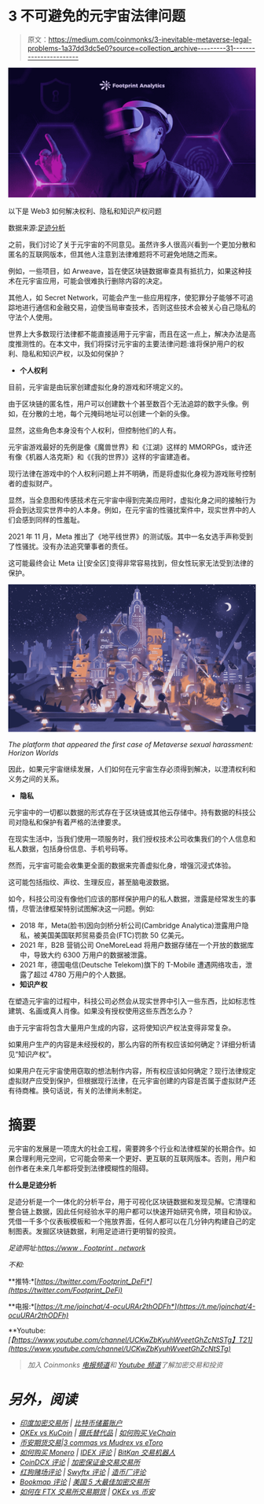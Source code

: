# 3 不可避免的元宇宙法律问题

> 原文：<https://medium.com/coinmonks/3-inevitable-metaverse-legal-problems-1a37dd3dc5e0?source=collection_archive---------31----------------------->

![](img/3f59e8752cb051697870be57ba2eabd5.png)

以下是 Web3 如何解决权利、隐私和知识产权问题

数据来源:[足迹分析](https://www.footprint.network/)

之前，我们讨论了关于元宇宙的不同意见。虽然许多人很高兴看到一个更加分散和匿名的互联网版本，但其他人注意到法律难题将不可避免地随之而来。

例如，一些项目，如 Arweave，旨在使区块链数据审查具有抵抗力，如果这种技术在元宇宙应用，可能会很难执行删除内容的决定。

其他人，如 Secret Network，可能会产生一些应用程序，使犯罪分子能够不可追踪地进行通信和金融交易，迫使当局审查技术，否则这些技术会被关心自己隐私的守法个人使用。

世界上大多数现行法律都不能直接适用于元宇宙，而且在这一点上，解决办法是高度推测性的。在本文中，我们将探讨元宇宙的主要法律问题:谁将保护用户的权利、隐私和知识产权，以及如何保护？

*   **个人权利**

目前，元宇宙是由玩家创建虚拟化身的游戏和环境定义的。

由于区块链的匿名性，用户可以创建数十个甚至数百个无法追踪的数字头像。例如，在分散的土地，每个元掩码地址可以创建一个新的头像。

显然，这些角色本身没有个人权利，但控制他们的人有。

元宇宙游戏最好的先例是像《魔兽世界》和《江湖》这样的 MMORPGs，或许还有像《机器人洛克斯》和《《我的世界》》这样的宇宙建造者。

现行法律在游戏中的个人权利问题上并不明确，而是将虚拟化身视为游戏账号控制者的虚拟财产。

显然，当全息图和传感技术在元宇宙中得到完美应用时，虚拟化身之间的接触行为将会到达现实世界中的人本身。例如，在元宇宙的性骚扰案件中，现实世界中的人们会感到同样的性羞耻。

2021 年 11 月，Meta 推出了《地平线世界》的测试版。其中一名女选手声称受到了性骚扰。没有办法追究肇事者的责任。

这可能最终会让 Meta 让[安全区]变得非常容易找到，但女性玩家无法受到法律的保护。

![](img/0d045e1480bad5448347609cf65d1575.png)

*The platform that appeared the first case of Metaverse sexual harassment: Horizon Worlds*

因此，如果元宇宙继续发展，人们如何在元宇宙生存必须得到解决，以澄清权利和义务之间的关系。

*   **隐私**

元宇宙中的一切都以数据的形式存在于区块链或其他云存储中。持有数据的科技公司对隐私和保护有着严格的法律要求。

在现实生活中，当我们使用一项服务时，我们授权技术公司收集我们的个人信息和私人数据，包括身份信息、手机号码等。

然而，元宇宙可能会收集更全面的数据来完善虚拟化身，增强沉浸式体验。

这可能包括指纹、声纹、生理反应，甚至脑电波数据。

如今，科技公司没有像他们应该的那样保护用户的私人数据，泄露是经常发生的事情，尽管法律框架特别试图解决这一问题。例如:

*   2018 年，Meta(脸书)因向剑桥分析公司(Cambridge Analytica)泄露用户隐私，被美国美国联邦贸易委员会(FTC)罚款 50 亿美元。
*   2021 年，B2B 营销公司 OneMoreLead 将用户数据存储在一个开放的数据库中，导致大约 6300 万用户的数据被泄露。
*   2021 年，德国电信(Deutsche Telekom)旗下的 T-Mobile 遭遇网络攻击，泄露了超过 4780 万用户的个人数据。
*   **知识产权**

在塑造元宇宙的过程中，科技公司必然会从现实世界中引入一些东西，比如标志性建筑、名画或真人肖像。如果没有授权使用这些东西怎么办？

由于元宇宙将包含大量用户生成的内容，这将使知识产权法变得非常复杂。

如果用户生产的内容是未经授权的，那么内容的所有权应该如何确定？详细分析请见“知识产权”。

如果用户在元宇宙使用窃取的想法制作内容，所有权应该如何确定？现行法律规定虚拟财产应受到保护，但根据现行法律，在元宇宙创建的内容是否属于虚拟财产还有待商榷。换句话说，有关的法律尚未制定。

# 摘要

元宇宙的发展是一项庞大的社会工程，需要跨多个行业和法律框架的长期合作。如果合理利用元空间，它可能会带来一个更好、更互联的互联网版本。否则，用户和创作者在未来几年都将受到法律模糊性的阻碍。

**什么是足迹分析**

足迹分析是一个一体化的分析平台，用于可视化区块链数据和发现见解。它清理和整合链上数据，因此任何经验水平的用户都可以快速开始研究令牌，项目和协议。凭借一千多个仪表板模板和一个拖放界面，任何人都可以在几分钟内构建自己的定制图表。发掘区块链数据，利用足迹进行更明智的投资。

*足迹网址:*[*https://www . Footprint . network*](https://www.footprint.network/)

*不和:*[](https://discord.gg/3HYaR6USM7)

**推特:*[*https://twitter.com/Footprint_DeFi*](https://twitter.com/Footprint_DeFi)*

**电报:*[*https://t.me/joinchat/4-ocuURAr2thODFh*](https://t.me/joinchat/4-ocuURAr2thODFh)*

**Youtube:*[【https://www.youtube.com/channel/UCKwZbKyuhWveetGhZcNtSTg】T21](https://www.youtube.com/channel/UCKwZbKyuhWveetGhZcNtSTg)*

> *加入 Coinmonks [电报频道](https://t.me/coincodecap)和 [Youtube 频道](https://www.youtube.com/c/coinmonks/videos)了解加密交易和投资*

# *另外，阅读*

*   *[印度加密交易所](/coinmonks/bitcoin-exchange-in-india-7f1fe79715c9) | [比特币储蓄账户](/coinmonks/bitcoin-savings-account-e65b13f92451)*
*   *[OKEx vs KuCoin](https://coincodecap.com/okex-kucoin) | [摄氏替代品](https://coincodecap.com/celsius-alternatives) | [如何购买 VeChain](https://coincodecap.com/buy-vechain)*
*   *[币安期货交易](https://coincodecap.com/binance-futures-trading)|[3 commas vs Mudrex vs eToro](https://coincodecap.com/mudrex-3commas-etoro)*
*   *[如何购买 Monero](https://coincodecap.com/buy-monero) | [IDEX 评论](https://coincodecap.com/idex-review) | [BitKan 交易机器人](https://coincodecap.com/bitkan-trading-bot)*
*   *[CoinDCX 评论](/coinmonks/coindcx-review-8444db3621a2) | [加密保证金交易交易所](https://coincodecap.com/crypto-margin-trading-exchanges)*
*   *[红狗赌场评论](https://coincodecap.com/red-dog-casino-review) | [Swyftx 评论](https://coincodecap.com/swyftx-review) | [造币厂评论](https://coincodecap.com/coingate-review)*
*   *[Bookmap 评论](https://coincodecap.com/bookmap-review-2021-best-trading-software) | [美国 5 大最佳加密交易所](https://coincodecap.com/crypto-exchange-usa)*
*   *[如何在 FTX 交易所交易期货](https://coincodecap.com/ftx-futures-trading) | [OKEx vs 币安](https://coincodecap.com/okex-vs-binance)*